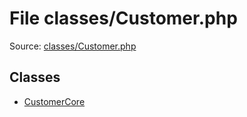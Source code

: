 File classes/Customer.php
=========

Source: [classes/Customer.php](https://github.com/PrestaShop/PrestaShop/blob/1.6.0.12/classes/Customer.php)


Classes
-------

* [CustomerCore](class.CustomerCore.md)

